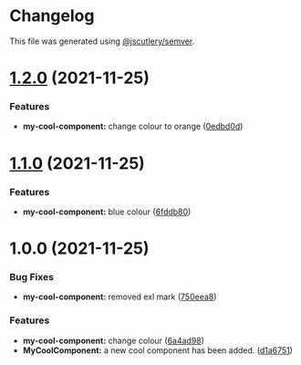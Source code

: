 # Changelog

This file was generated using [@jscutlery/semver](https://github.com/jscutlery/semver).

# [1.2.0](https://github.com/haukurmar/nx-workshop/compare/my-first-library-1.1.0...my-first-library-1.2.0) (2021-11-25)


### Features

* **my-cool-component:** change colour to orange ([0edbd0d](https://github.com/haukurmar/nx-workshop/commit/0edbd0dc1baf76d0f013825591ad79dcb0db80ec))



# [1.1.0](https://github.com/haukurmar/nx-workshop/compare/my-first-library-1.0.0...my-first-library-1.1.0) (2021-11-25)


### Features

* **my-cool-component:** blue colour ([6fddb80](https://github.com/haukurmar/nx-workshop/commit/6fddb80eeff7b4cff0a8a15aabd63d9bdce17242))



# 1.0.0 (2021-11-25)


### Bug Fixes

* **my-cool-component:** removed exl mark ([750eea8](https://github.com/haukurmar/nx-workshop/commit/750eea868fc117b72a004f9b47933861c5f178d1))


### Features

* **my-cool-component:** change colour ([6a4ad98](https://github.com/haukurmar/nx-workshop/commit/6a4ad9851d147547e940499fc9405a02ca2c9d9a))
* **MyCoolComponent:** a new cool component has been added. ([d1a6751](https://github.com/haukurmar/nx-workshop/commit/d1a6751b79d36ee75fa348a88c66e2a3e8ccdccf))
